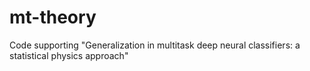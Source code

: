 # mt-theory
Code supporting "Generalization in multitask deep neural classifiers: a statistical physics approach"
